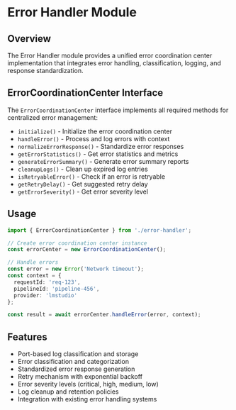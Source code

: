 # Error Handler Module

## Overview

The Error Handler module provides a unified error coordination center implementation that integrates error handling, classification, logging, and response standardization.

## ErrorCoordinationCenter Interface

The `ErrorCoordinationCenter` interface implements all required methods for centralized error management:

- `initialize()` - Initialize the error coordination center
- `handleError()` - Process and log errors with context
- `normalizeErrorResponse()` - Standardize error responses
- `getErrorStatistics()` - Get error statistics and metrics
- `generateErrorSummary()` - Generate error summary reports
- `cleanupLogs()` - Clean up expired log entries
- `isRetryableError()` - Check if an error is retryable
- `getRetryDelay()` - Get suggested retry delay
- `getErrorSeverity()` - Get error severity level

## Usage

```typescript
import { ErrorCoordinationCenter } from './error-handler';

// Create error coordination center instance
const errorCenter = new ErrorCoordinationCenter();

// Handle errors
const error = new Error('Network timeout');
const context = {
  requestId: 'req-123',
  pipelineId: 'pipeline-456',
  provider: 'lmstudio'
};

const result = await errorCenter.handleError(error, context);
```

## Features

- Port-based log classification and storage
- Error classification and categorization
- Standardized error response generation
- Retry mechanism with exponential backoff
- Error severity levels (critical, high, medium, low)
- Log cleanup and retention policies
- Integration with existing error handling systems